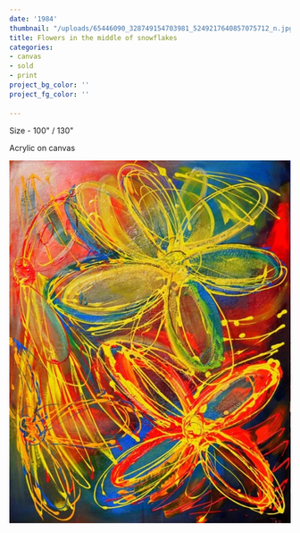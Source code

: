 ```yaml
---
date: '1984'
thumbnail: "/uploads/65446090_328749154703981_5249217640857075712_n.jpg"
title: Flowers in the middle of snowflakes
categories:
- canvas
- sold
- print
project_bg_color: ''
project_fg_color: ''

---
```

Size - 100" / 130"

Acrylic on canvas

![](/uploads/65446090_328749154703981_5249217640857075712_n.jpg)

